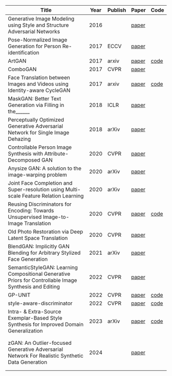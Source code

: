 
| Title                                                                                                   | Year | Publish | Paper                                                                        | Code                                                         |
| ------------------------------------------------------------------------------------------------------- | ---- | ------- | ---------------------------------------------------------------------------- | ------------------------------------------------------------ |
| Generative Image Modeling using Style and Structure Adversarial Networks                                | 2016 |         | [paper](https://arxiv.org/abs/1603.05631v2)                                  |                                                              |
| Pose-Normalized Image Generation for Person Re-identification                                           | 2017 | ECCV    | [paper](https://arxiv.org/abs/1712.02225)                                    |                                                              |
| ArtGAN                                                                                                  | 2017 | arxiv   | [paper](https://arxiv.org/abs/1702.03410)                                    | [code](https://arxiv.org/abs/1702.03410)                     |
| ComboGAN                                                                                                | 2017 | CVPR    | [paper](https://arxiv.org/abs/1712.06909)                                    |                                                              |
| Face Translation between Images and Videos using Identity-aware CycleGAN                                | 2017 | arxiv   | [paper](https://arxiv.org/abs/1712.00971)                                    | [code]()                                                     |
| MaskGAN: Better Text Generation via Filling in the______                                                | 2018 | ICLR    | [paper](https://arxiv.org/abs/1801.07736)                                    |                                                              |
| Perceptually Optimized Generative Adversarial Network for Single Image Dehazing                         | 2018 | arXiv   | [paper](https://arxiv.org/abs/1805.01084)                                    |                                                              |
| Controllable Person Image Synthesis with Attribute-Decomposed GAN                                       | 2020 | CVPR    | [paper](https://arxiv.org/abs/2003.12267v4)                                  |                                                              |
| Anysize GAN: A solution to the image-warping problem                                                    | 2020 | arXiv   | [paper](https://arxiv.org/abs/2003.03233v2)                                  |                                                              |
| Joint Face Completion and Super-resolution using Multi-scale Feature Relation Learning                  | 2020 | arXiv   | [paper](https://arxiv.org/abs/2003.00255v2)                                  |                                                              |
| Reusing Discriminators for Encoding: Towards Unsupervised Image-to-Image Translation                    | 2020 | CVPR    | [paper](https://arxiv.org/abs/2003.00273v6)                                  | [code](https://github.com/alpc91/NICE-GAN-pytorch)           |
| Old Photo Restoration via Deep Latent Space Translation                                                 | 2020 | CVPR    | [paper](https://arxiv.org/abs/2009.07047v1)                                  |                                                              |
| BlendGAN: Implicitly GAN Blending for Arbitrary Stylized Face Generation                                | 2021 | arXiv   | [paper](https://arxiv.org/abs/2110.11728)                                    |                                                              |
| SemanticStyleGAN: Learning Compositional Generative Priors for Controllable Image Synthesis and Editing | 2022 | CVPR    | [paper](https://arxiv.org/abs/2112.02236)                                    |                                                              |
| GP-UNIT                                                                                                 | 2022 | CVPR    | [paper](https://arxiv.org/pdf/2204.03641)                                    | [code](https://github.com/williamyang1991/GP-UNIT)           |
| style-aware-discriminator                                                                               | 2022 | CVPR    | [paper](https://arxiv.org/abs/2203.15375 "https://arxiv.org/abs/2203.15375") | [code](https://github.com/kunheek/style-aware-discriminator) |
| Intra- & Extra-Source Exemplar-Based Style Synthesis for Improved Domain Generalization                 | 2023 | arXiv   | [paper](https://arxiv.org/abs/2307.00648v1)                                  | [code]({https://github.com/boschresearch/ISSA)               |
|                                                                                                         |      |         |                                                                              |                                                              |
|                                                                                                         |      |         |                                                                              |                                                              |
| zGAN: An Outlier-focused Generative Adversarial Network For Realistic Synthetic Data Generation         | 2024 |         | [paper](https://arxiv.org/abs/2410.20808v2)                                  |                                                              |
|                                                                                                         |      |         |                                                                              |                                                              |
|                                                                                                         |      |         |                                                                              |                                                              |
